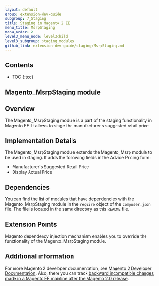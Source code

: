 ```yaml
---
layout: default
group: extension-dev-guide
subgroup: 7_Staging
title: Staging in Magento 2 EE
menu_title: MsrpStaging
menu_order: 2
level3_menu_node: level3child
level3_subgroup: staging_modules
github_link: extension-dev-guide/staging/MsrpStaging.md
---
```


<h2>Contents</h2>

* TOC
{:toc}

<h2>Magento_MsrpStaging module</h2>

## Overview

The Magento_MsrpStaging module is a part of the staging functionality in Magento EE. It allows to stage the manufacturer's suggested retail price.

## Implementation Details

The Magento_MsrpStaging module extends the Magento_Msrp module to be used in staging. It adds the following fields in the Advice Pricing form:

- Manufacturer's Suggested Retail Price
- Display Actual Price

## Dependencies

You can find the list of modules that have dependencies with the Magento_MsrpStaging module in the `require` object of the `composer.json` file. The file is located in the same directory as this `README` file.

## Extension Points

[Magento dependency injection mechanism](http://devdocs.magento.com/guides/v2.0/extension-dev-guide/depend-inj.html) enables you to override the functionality of the Magento_MsrpStaging module.

## Additional information

For more Magento 2 developer documentation, see [Magento 2 Developer Documentation](http://devdocs.magento.com). Also, there you can track [backward incompatible changes made in a Magento EE mainline after the Magento 2.0 release](http://devdocs.magento.com/guides/v2.0/release-notes/changes/ee_changes.html).
